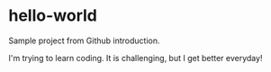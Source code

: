 # hello-world
Sample project from Github introduction.

I'm trying to learn coding. It is challenging, but I get better everyday!
